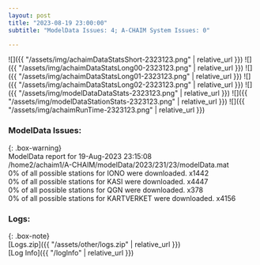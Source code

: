 ```yaml
---
layout: post
title: "2023-08-19 23:00:00"
subtitle: "ModelData Issues: 4; A-CHAIM System Issues: 0"

---
```


![]({{ "/assets/img/achaimDataStatsShort-2323123.png" | relative_url }})
![]({{ "/assets/img/achaimDataStatsLong00-2323123.png" | relative_url }})
![]({{ "/assets/img/achaimDataStatsLong01-2323123.png" | relative_url }})
![]({{ "/assets/img/achaimDataStatsLong02-2323123.png" | relative_url }})
![]({{ "/assets/img/modelDataDataStats-2323123.png" | relative_url }})
![]({{ "/assets/img/modelDataStationStats-2323123.png" | relative_url }})
![]({{ "/assets/img/achaimRunTime-2323123.png" | relative_url }})


### ModelData Issues:  
  
{: .box-warning}  
 ModelData report for 19-Aug-2023 23:15:08   
 /home2/achaim1/A-CHAIM/modelData/2023/231/23/modelData.mat   
 0% of all possible stations for IONO were downloaded. x1442   
 0% of all possible stations for KASI were downloaded. x4447   
 0% of all possible stations for QGN were downloaded. x378   
 0% of all possible stations for KARTVERKET were downloaded. x4156   
  


### Logs:  
  
{: .box-note}  
[Logs.zip]({{ "/assets/other/logs.zip" | relative_url }})  
[Log Info]({{ "/logInfo" | relative_url }})  

